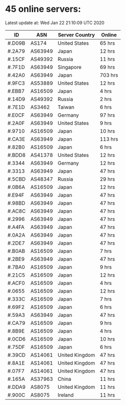 # 45 online servers:

Latest update at: Wed Jan 22 21:10:09 UTC 2020

| ID | ASN | Server Country | Online |
| -- | --- | -------------- | ------ |
| #.D09B | AS174 | United States | 65 hrs |
| #.2A79 | AS63949 | Japan | 12 hrs |
| #.15CF | AS49392 | Russia | 11 hrs |
| #.7F1D | AS63949 | Singapore | 69 hrs |
| #.42A0 | AS63949 | Japan | 703 hrs |
| #.9FC3 | AS53889 | United States | 12 hrs |
| #.EBB7 | AS16509 | Japan | 4 hrs |
| #.14D9 | AS49392 | Russia | 2 hrs |
| #.7E1D | AS3462 | Taiwan | 6 hrs |
| #.E0CF | AS63949 | Germany | 97 hrs |
| #.2A0F | AS63949 | United States | 9 hrs |
| #.9710 | AS16509 | Japan | 10 hrs |
| #.CA3E | AS63949 | Japan | 113 hrs |
| #.82B0 | AS16509 | Japan | 6 hrs |
| #.BDD8 | AS41378 | United States | 12 hrs |
| #.3344 | AS63949 | Germany | 12 hrs |
| #.3313 | AS63949 | Japan | 47 hrs |
| #.5CBD | AS48347 | Russia | 29 hrs |
| #.0B6A | AS16509 | Japan | 12 hrs |
| #.E94F | AS63949 | Japan | 47 hrs |
| #.98BD | AS63949 | Japan | 47 hrs |
| #.AC8C | AS63949 | Japan | 47 hrs |
| #.2996 | AS63949 | Japan | 47 hrs |
| #.A4FA | AS63949 | Japan | 47 hrs |
| #.0A2A | AS63949 | Japan | 47 hrs |
| #.2DE7 | AS63949 | Japan | 47 hrs |
| #.B0AB | AS16509 | Japan | 7 hrs |
| #.2BE9 | AS63949 | Japan | 47 hrs |
| #.7BA0 | AS16509 | Japan | 9 hrs |
| #.21C5 | AS16509 | Japan | 12 hrs |
| #.ACF0 | AS16509 | Japan | 4 hrs |
| #.0655 | AS16509 | Japan | 12 hrs |
| #.333C | AS16509 | Japan | 7 hrs |
| #.69F2 | AS16509 | Japan | 6 hrs |
| #.59A3 | AS63949 | Japan | 47 hrs |
| #.CA79 | AS16509 | Japan | 9 hrs |
| #.8B9E | AS16509 | Japan | 4 hrs |
| #.0CD6 | AS16509 | Japan | 10 hrs |
| #.75DF | AS16509 | Japan | 6 hrs |
| #.39CD | AS14061 | United Kingdom | 47 hrs |
| #.8A1E | AS14061 | United Kingdom | 47 hrs |
| #.07F7 | AS14061 | United Kingdom | 47 hrs |
| #.165A | AS37963 | China | 11 hrs |
| #.DDA9 | AS8075 | United Kingdom | 11 hrs |
| #.900C | AS8075 | Ireland | 11 hrs |


